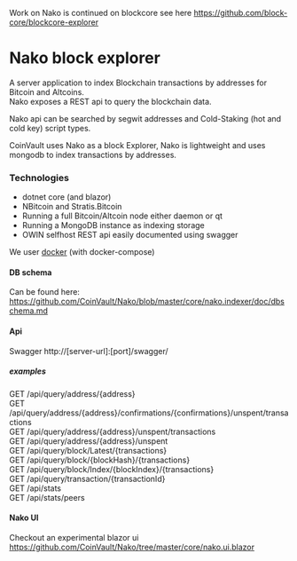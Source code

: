 Work on Nako is continued on blockcore see here
https://github.com/block-core/blockcore-explorer

# Nako block explorer
A server application to index Blockchain transactions by addresses for Bitcoin and Altcoins.  
Nako exposes a REST api to query the blockchain data.

Nako api can be searched by segwit addresses and Cold-Staking (hot and cold key) script types.

CoinVault uses Nako as a block Explorer, Nako is lightweight and uses mongodb to index transactions by addresses.

### Technologies
- dotnet core (and blazor)
- NBitcoin and Stratis.Bitcoin
- Running a full Bitcoin/Altcoin node either daemon or qt 
- Running a MongoDB instance as indexing storage
- OWIN selfhost REST api easily documented using swagger

We user [docker](https://www.docker.com/) (with docker-compose)

#### DB schema
Can be found here:  
https://github.com/CoinVault/Nako/blob/master/core/nako.indexer/doc/dbschema.md

#### Api
Swagger http://[server-url]:[port]/swagger/

##### examples
GET /api/query/address/{address}  
GET /api/query/address/{address}/confirmations/{confirmations}/unspent/transactions  
GET /api/query/address/{address}/unspent/transactions  
GET /api/query/address/{address}/unspent  
GET /api/query/block/Latest/{transactions}  
GET /api/query/block/{blockHash}/{transactions}  
GET /api/query/block/Index/{blockIndex}/{transactions}  
GET /api/query/transaction/{transactionId}  
GET /api/stats  
GET /api/stats/peers  

#### Nako UI
Checkout an experimental blazor ui  
https://github.com/CoinVault/Nako/tree/master/core/nako.ui.blazor
